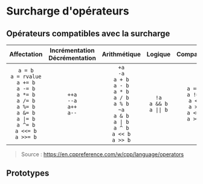 # Surcharge d'opérateurs

## Opérateurs compatibles avec la surcharge

|Affectation|Incrémentation<br>Décrémentation|Arithmétique|Logique|Comparaison|Accès|Divers|
|:--:|:--:|:--:|:--:|:--:|:--:|:--:|
|`a = b`<br>`a = rvalue`<br>`a += b`<br>`a -= b`<br>`a *= b`<br>`a /= b`<br>`a %= b`<br>`a &= b`<br>`a \|= b`<br>`a ^= b`<br>`a <<= b`<br>`a >>= b`|`++a`<br>`--a`<br>`a++`<br>`a--`|`+a`<br>`-a`<br>`a + b`<br>`a - b`<br>`a * b`<br>`a / b`<br>`a % b`<br>`~a`<br>`a & b`<br>`a \| b`<br>`a ^ b`<br>`a << b`<br>`a >> b`|`!a`<br>`a && b`<br>`a \|\| b`|`a == b`<br>`a != b`<br>`a < b`<br>`a > b`<br>`a <= b`<br>`a >= b`|`a[b]`<br>`*a`<br>`&a`<br>`a->b`<br>`a.b`<br>`a->*b`<br>`a.*b`|`a(...)`<br>`a, b`<br>`(type) a`<br>`? :`|

> Source : https://en.cppreference.com/w/cpp/language/operators

## Prototypes
